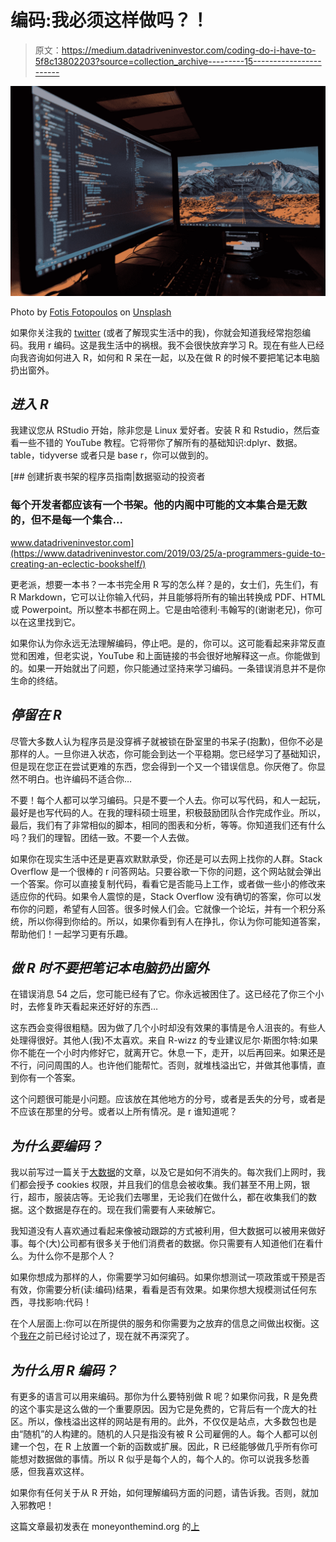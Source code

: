 # 编码:我必须这样做吗？！

> 原文：<https://medium.datadriveninvestor.com/coding-do-i-have-to-5f8c13802203?source=collection_archive---------15----------------------->

![](img/27d30d3de13e2c674c829b96ec043aa5.png)

Photo by [Fotis Fotopoulos](https://unsplash.com/@ffstop?utm_source=medium&utm_medium=referral) on [Unsplash](https://unsplash.com?utm_source=medium&utm_medium=referral)

如果你关注我的 [twitter](https://twitter.com/MoneyMindMerle) (或者了解现实生活中的我)，你就会知道我经常抱怨编码。我用 r 编码。这是我生活中的祸根。我不会很快放弃学习 R。现在有些人已经向我咨询如何进入 R，如何和 R 呆在一起，以及在做 R 的时候不要把笔记本电脑扔出窗外。

## *进入 R*

我建议您从 RStudio 开始，除非您是 Linux 爱好者。安装 R 和 Rstudio，然后查看一些不错的 YouTube 教程。它将带你了解所有的基础知识:dplyr、数据。table，tidyverse 或者只是 base r，你可以做到的。

[](https://www.datadriveninvestor.com/2019/03/25/a-programmers-guide-to-creating-an-eclectic-bookshelf/) [## 创建折衷书架的程序员指南|数据驱动的投资者

### 每个开发者都应该有一个书架。他的内阁中可能的文本集合是无数的，但不是每一个集合…

www.datadriveninvestor.com](https://www.datadriveninvestor.com/2019/03/25/a-programmers-guide-to-creating-an-eclectic-bookshelf/) 

更老派，想要一本书？一本书完全用 R 写的怎么样？是的，女士们，先生们，有 R Markdown，它可以让你输入代码，并且能够将所有的输出转换成 PDF、HTML 或 Powerpoint。所以整本书都在网上。它是由哈德利·韦翰写的(谢谢老兄)，你可以在这里找到它。

如果你认为你永远无法理解编码，停止吧。是的，你可以。这可能看起来非常反直觉和困难，但老实说，YouTube 和上面链接的书会很好地解释这一点。你能做到的。如果一开始就出了问题，你只能通过坚持来学习编码。一条错误消息并不是你生命的终结。

## *停留在 R*

尽管大多数人认为程序员是没穿裤子就被锁在卧室里的书呆子(抱歉)，但你不必是那样的人。一旦你进入状态，你可能会到达一个平稳期。您已经学习了基础知识，但是现在您正在尝试更难的东西，您会得到一个又一个错误信息。你厌倦了。你显然不明白。也许编码不适合你…

不要！每个人都可以学习编码。只是不要一个人去。你可以写代码，和人一起玩，最好是也写代码的人。在我的理科硕士班里，积极鼓励团队合作完成作业。所以，最后，我们有了非常相似的脚本，相同的图表和分析，等等。你知道我们还有什么吗？我们的理智。团结一致。不要一个人去做。

如果你在现实生活中还是更喜欢默默承受，你还是可以去网上找你的人群。Stack Overflow 是一个很棒的 r 问答网站。只要谷歌一下你的问题，这个网站就会弹出一个答案。你可以直接复制代码，看看它是否能马上工作，或者做一些小的修改来适应你的代码。如果令人震惊的是，Stack Overflow 没有确切的答案，你可以发布你的问题，希望有人回答。很多时候人们会。它就像一个论坛，并有一个积分系统，所以你得到你给的。所以，如果你看到有人在挣扎，你认为你可能知道答案，帮助他们！一起学习更有乐趣。

## *做 R 时不要把笔记本电脑扔出窗外*

在错误消息 54 之后，您可能已经有了它。你永远被困住了。这已经花了你三个小时，去修复昨天看起来还好好的东西…

这东西会变得很粗糙。因为做了几个小时却没有效果的事情是令人沮丧的。有些人处理得很好。其他人(我)不太喜欢。来自 R-wizz 的专业建议尼尔·斯图尔特:如果你不能在一个小时内修好它，就离开它。休息一下，走开，以后再回来。如果还是不行，问问周围的人。也许他们能帮忙。否则，就堆栈溢出它，并做其他事情，直到你有一个答案。

这个问题很可能是小问题。应该放在其他地方的分号，或者是丢失的分号，或者是不应该在那里的分号。或者以上所有情况。是 r 谁知道呢？

## *为什么要编码？*

我以前写过一篇关于[大数据](https://www.moneyonthemind.org/blog/big-data)的文章，以及它是如何不消失的。每次我们上网时，我们都会授予 cookies 权限，并且我们的信息会被收集。我们甚至不用上网，银行，超市，服装店等。无论我们去哪里，无论我们在做什么，都在收集我们的数据。这个数据是存在的。现在我们需要有人来破解它。

我知道没有人喜欢通过看起来像被动跟踪的方式被利用，但大数据可以被用来做好事。每个(大)公司都有很多关于他们消费者的数据。你只需要有人知道他们在看什么。为什么你不是那个人？

如果你想成为那样的人，你需要学习如何编码。如果你想测试一项政策或干预是否有效，你需要分析(读:编码)结果，看看是否有效果。如果你想大规模测试任何东西，寻找影响:代码！

在个人层面上:你可以在所提供的服务和你需要为之放弃的信息之间做出权衡。这个[我在](https://www.moneyonthemind.org/blog/big-data)之前已经讨论过了，现在就不再深究了。

## *为什么用 R 编码？*

有更多的语言可以用来编码。那你为什么要特别做 R 呢？如果你问我，R 是免费的这个事实是这么做的一个重要原因。因为它是免费的，它背后有一个庞大的社区。所以，像栈溢出这样的网站是有用的。此外，不仅仅是站点，大多数包也是由“随机”的人构建的。随机的人只是指没有被 R 公司雇佣的人。每个人都可以创建一个包，在 R 上放置一个新的函数或扩展。因此，R 已经能够做几乎所有你可能想对数据做的事情。所以 R 似乎是每个人的，每个人的。你可以说我多愁善感，但我喜欢这样。

如果你有任何关于从 R 开始，如何理解编码方面的问题，请告诉我。否则，就加入邪教吧！

这篇文章最初发表在 moneyonthemind.org 的[上](https://www.moneyonthemind.org/blog)